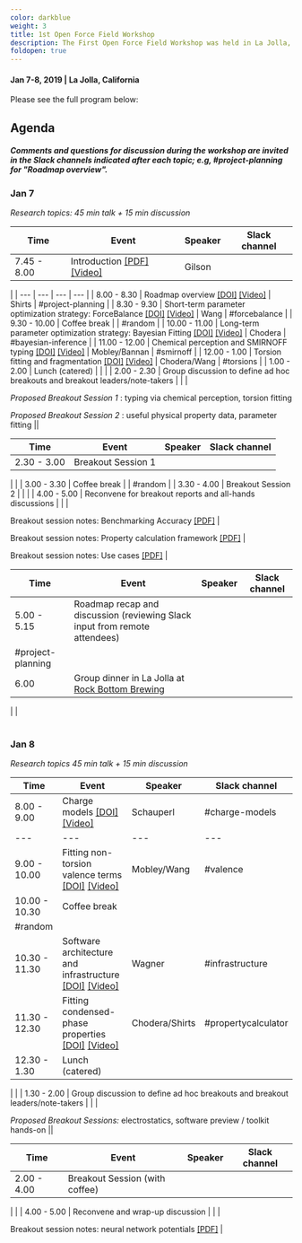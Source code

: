 ```yaml
---
color: darkblue
weight: 3
title: 1st Open Force Field Workshop
description: The First Open Force Field Workshop was held in La Jolla, CA on January 7-8, 2019. The meeting was open to Consortium members and collaborators, and parts of the meeting were recorded for posting online. Watch the videos from this workshop on YouTube and access presentation slides on Zenodo.
foldopen: true
---
```

#### Jan 7-8, 2019  |  La Jolla, California

Please see the full program below:

## Agenda

##### Comments and questions for discussion during the workshop are invited in the Slack channels indicated after each topic; e.g, #project-planning for &quot;Roadmap overview&quot;. #####

### Jan 7

_Research topics: 45 min talk + 15 min discussion_

| **Time** | **Event** | **Speaker** | **Slack channel** |
| --- | --- | --- | --- |
| 7.45 - 8.00 | Introduction [[PDF]](https://openforcefield.org/news/jan-2019-meeting-agenda/00-introduction.pdf) [[Video]](https://www.youtube.com/watch?v=X8KkGypDZZM&amp;index=2&amp;t=0s&amp;list=PLYW6oF6nr8NuEMjEyGXlyPQh7ETonpOIN) | Gilson |
 |
| --- | --- | --- | --- |
| 8.00 - 8.30 | Roadmap overview [[DOI]](http://doi.org/10.13140/RG.2.2.27587.86562) [[Video]](https://www.youtube.com/watch?v=z5Cqz9KpA1M&amp;list=PLYW6oF6nr8NuEMjEyGXlyPQh7ETonpOIN&amp;index=2) | Shirts | #project-planning |
| 8.30 - 9.30 | Short-term parameter optimization strategy: ForceBalance [[DOI]](http://doi.org/10.13140/RG.2.2.12894.69449) [[Video]](https://www.youtube.com/watch?v=0xDLRP4zi2g&amp;list=PLYW6oF6nr8NuEMjEyGXlyPQh7ETonpOIN&amp;index=3) | Wang | #forcebalance |
| 9.30 - 10.00 | Coffee break |
 | #random |
| 10.00 - 11.00 | Long-term parameter optimization strategy: Bayesian Fitting [[DOI]](http://doi.org/10.13140/RG.2.2.30384.61443) [[Video]](https://www.youtube.com/watch?v=X-zZvgoOG1U&amp;list=PLYW6oF6nr8NuEMjEyGXlyPQh7ETonpOIN&amp;index=4) | Chodera | #bayesian-inference |
| 11.00 - 12.00 | Chemical perception and SMIRNOFF typing [[DOI]](http://doi.org/10.13140/RG.2.2.18976.43521) [[Video]](https://www.youtube.com/watch?v=e4P-OlW9WBY&amp;index=5&amp;list=PLYW6oF6nr8NuEMjEyGXlyPQh7ETonpOIN) | Mobley/Bannan | #smirnoff |
| 12.00 - 1.00 | Torsion fitting and fragmentation [[DOI]](http://doi.org/10.13140/RG.2.2.17521.53606) [[Video]](https://www.youtube.com/watch?v=1mQEaFWoEpw&amp;list=PLYW6oF6nr8NuEMjEyGXlyPQh7ETonpOIN&amp;index=6) | Chodera/Wang | #torsions |
| 1.00 - 2.00 | Lunch (catered) |
 |
 |
| 2.00 - 2.30 | Group discussion to define ad hoc breakouts and breakout leaders/note-takers |
 |
 |

_Proposed Breakout Session 1_ : typing via chemical perception, torsion fitting

_Proposed Breakout Session 2_ : useful physical property data, parameter fitting ||


| **Time** | **Event** | **Speaker** | **Slack channel** |
| --- | --- | --- | --- |
| 2.30 - 3.00 | Breakout Session 1 |
 |
 |
| 3.00 - 3.30 | Coffee break |
 | #random |
| 3.30 - 4.00 | Breakout Session 2 |
 |
 |
| 4.00 - 5.00 | Reconvene for breakout reports and all-hands discussions |
 |
 |

Breakout session notes: Benchmarking Accuracy [[PDF]](https://openforcefield.org/news/jan-2019-meeting-agenda/breakout-benchmarking.pdf) |

Breakout session notes: Property calculation framework [[PDF]](https://openforcefield.org/news/jan-2019-meeting-agenda/breakout-property-calculator.pdf) |

Breakout session notes: Use cases [[PDF]](https://openforcefield.org/news/jan-2019-meeting-agenda/breakout-use-cases.pdf) |


| **Time** | **Event** | **Speaker** | **Slack channel** |
| --- | --- | --- | --- |
| 5.00 - 5.15 | Roadmap recap and discussion (reviewing Slack input from remote attendees) |
 | #project-planning |
| 6.00 | Group dinner in La Jolla at [Rock Bottom Brewing](https://rockbottom.com/locations/la-jolla/) |
 |
 |
<br/><br/>
### Jan 8

_Research topics 45 min talk + 15 min discussion_

| **Time** | **Event** | **Speaker** | **Slack channel** |
| --- | --- | --- | --- |
| 8.00 - 9.00 | Charge models [[DOI]](http://doi.org/10.13140/RG.2.2.35543.93608) [[Video]](https://www.youtube.com/watch?v=JdJkFh2T9X4&amp;list=PLYW6oF6nr8NuEMjEyGXlyPQh7ETonpOIN&amp;index=7) | Schauperl | #charge-models |
| --- | --- | --- | --- |
| 9.00 - 10.00 | Fitting non-torsion valence terms [[DOI]](http://doi.org/10.13140/RG.2.2.11216.97289) [[Video]](https://www.youtube.com/watch?v=7q6I5Yl1A9g&amp;index=8&amp;list=PLYW6oF6nr8NuEMjEyGXlyPQh7ETonpOIN) | Mobley/Wang | #valence |
| 10.00 - 10.30 | Coffee break |
 | #random |
| 10.30 - 11.30 | Software architecture and infrastructure [[DOI]](http://doi.org/10.13140/RG.2.2.25910.14400) [[Video]](https://www.youtube.com/watch?v=8suwD-qgLSU&amp;list=PLYW6oF6nr8NuEMjEyGXlyPQh7ETonpOIN&amp;index=9) | Wagner | #infrastructure |
| 11.30 - 12.30 | Fitting condensed-phase properties [[DOI]](http://doi.org/10.13140/RG.2.2.19199.25767) [[Video]](https://www.youtube.com/watch?v=sm5QUinF7Mg&amp;index=10&amp;list=PLYW6oF6nr8NuEMjEyGXlyPQh7ETonpOIN) | Chodera/Shirts | #propertycalculator |
| 12.30 - 1.30 | Lunch (catered) |
 |
 |
| 1.30 - 2.00 | Group discussion to define ad hoc breakouts and breakout leaders/note-takers |
 |
 |

_Proposed Breakout Sessions:_ electrostatics, software preview / toolkit hands-on ||


| **Time** | **Event** | **Speaker** | **Slack channel** |
| --- | --- | --- | --- |
| 2.00 - 4.00 | Breakout Session (with coffee) |
 |
 |
| 4.00 - 5.00 | Reconvene and wrap-up discussion |
 |
 |

Breakout session notes: neural network potentials [[PDF]](https://openforcefield.org/news/jan-2019-meeting-agenda/breakout-neural-networks.pdf) |

